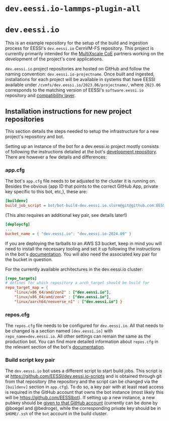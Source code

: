 # `dev.eessi.io-lammps-plugin-all`

# `dev.eessi.io`

This is an example repository for the setup of the build and ingestion process for EESSI's `dev.eessi.io` CernVM-FS repository. This project is currently primarily intended for the [MultiXscale CoE](https://multixscale.eu) partners working on the development of the project's core applications.

`dev.eessi.io` project repositories are hosted on GitHub and follow the naming convention: `dev.eessi.io-projectname`. Once built and ingested, installations for each project will be available in systems that have EESSI available under `/cvmfs/dev.eessi.io/2023.06/projectname/`, where `2023.06` corresponds to the matching version of EESSI's `software.eessi.io` repository and [compatibility layer](https://github.com/EESSI/filesystem-layer).

## Installation instructions for new project repositories

This section details the steps needed to setup the infrastructure for a new project's repository and bot.

Setting up an instance of the bot for a dev.eessi.io project mostly consists of following the instructions detailed at the bot's [development repository](https://github.com/EESSI/eessi-bot-software-layer). There are however a few details and differences:

### app.cfg
The bot's `app.cfg` file needs to be adjusted to the cluster it is running on. Besides the obvious (app ID that points to the correct GitHub App, private key specific to this bot, etc,), these are:
``` ini
[buildenv]
build_job_script = bot/bot-build-dev.eessi.io.slurm@git@github.com:EESSI/dev.eessi.io-scripts.git
```
(This also requires an additional key pair, see details later!)

``` ini
[deploycfg]
...
bucket_name = { "dev.eessi.io": "dev.eessi.io-2024.09" }
```
If you are deploying the tarballs to an AWS S3 bucket, keep in mind you will need to install the necessary tooling and set it up following the instructions in the bot's [documentation](https://github.com/EESSI/eessi-bot-software-layer?tab=readme-ov-file#step-41-installing-tools-to-access-s3-bucket). You will also need the associated key pair for the bucket in question.


For the currently available architectures in the dev.eessi.io cluster:
``` ini
[repo_targets]
# defines for which repository a arch_target should be build for
repo_target_map = {
    "linux/x86_64/amd/zen2" : ["dev.eessi.io"],
    "linux/x86_64/amd/zen4" : ["dev.eessi.io"],
    "linux/aarch64/neoverse_n1" : ["dev.eessi.io"] }
```

### repos.cfg
The `repos.cfg` file needs to be configured for `dev.eessi.io`. All that needs to be changed is a section named `[dev.eessi.io]` with `repo_name=dev.eessi.io`. All other settings can remain the same as the production bot. You can find more detailed information about `repos.cfg` in the relevant section of the bot's [documentation](https://github.com/EESSI/eessi-bot-software-layer/blob/develop/README.md#repo_targets-section).

### Build script key pair
The `dev.eessi.io` bot uses a different script to start build jobs. This script is at https://github.com/EESSI/dev.eessi.io-scripts and is obtained through git from that repository (the repository and the script can be changed via the `[buildenv]` section in `app.cfg`). To do so, a key pair with at least read access is required in the GitHub account that owns the bot instance (most likely this will be https://github.com/EESSIbot). If setting up a new instance, a new pubkey should be [given to that GitHub account](https://docs.github.com/en/authentication/connecting-to-github-with-ssh/adding-a-new-ssh-key-to-your-github-account) (currently can be done by @boegel and @bedroge), while the corresponding private key should be in `$HOME/.ssh` of the `bot` account in the build cluster.
